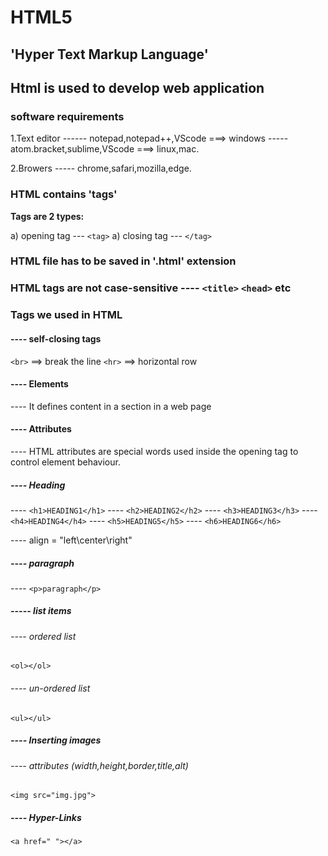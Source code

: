 # HTML5

## 'Hyper Text Markup Language'

## Html is used to develop web application

### software requirements

1.Text editor   ------ notepad,notepad++,VScode ===> windows
        ----- atom.bracket,sublime,VScode ===> linux,mac.

2.Browers   ----- chrome,safari,mozilla,edge.

### HTML contains 'tags'

**Tags are 2 types:**

a) opening tag  --- ```<tag>```
a) closing tag  --- ```</tag>```

### HTML file has to be saved in '.html' extension

### HTML tags are not case-sensitive   ---- ```<title>```  ```<head>``` etc

### Tags we used in HTML

#### ---- self-closing tags

```<br>```  ==> break the line
```<hr>```  ==> horizontal row

#### ---- Elements

 ---- It defines content in a section in a web page

#### ---- Attributes

 ---- HTML attributes are special words used inside the opening tag to control element behaviour.

##### ---- Heading

 ---- ```<h1>HEADING1</h1>```
 ---- ```<h2>HEADING2</h2>```
 ---- ```<h3>HEADING3</h3>```
 ---- ```<h4>HEADING4</h4>```
 ---- ```<h5>HEADING5</h5>```
 ---- ```<h6>HEADING6</h6>```

 ---- align = "left\center\right"

##### ---- paragraph

---- ```<p>paragraph</p>```

##### ----- list items

###### ---- ordered list

```<ol></ol>```

###### ---- un-ordered list

```<ul></ul>```

##### ---- Inserting images

###### ---- attributes (width,height,border,title,alt)

```<img src="img.jpg">```

##### ---- Hyper-Links

```<a href=" "></a>```
